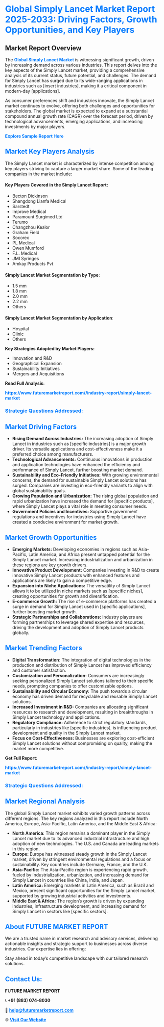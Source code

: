 <h1 style="color: #007BFF;">Global Simply Lancet Market Report 2025-2033: Driving Factors, Growth Opportunities, and Key Players</h1>

<section id="overview">
<h2>Market Report Overview</h2>
<p>The <a href="https://www.futuremarketreport.com//industry-report/simply-lancet-market" style="color: #007BFF; text-decoration: none;"><strong>Global Simply Lancet Market</strong></a> is witnessing significant growth, driven by increasing demand across various industries. This report delves into the key aspects of the Simply Lancet market, providing a comprehensive analysis of its current status, future potential, and challenges. The demand for Simply Lancet has surged due to its wide-ranging applications in industries such as [insert industries], making it a critical component in modern-day [applications].</p>
<p>As consumer preferences shift and industries innovate, the Simply Lancet market continues to evolve, offering both challenges and opportunities for stakeholders. The global market is expected to expand at a substantial compound annual growth rate (CAGR) over the forecast period, driven by technological advancements, emerging applications, and increasing investments by major players.</p>
</section>

<section id="overview">
<p><a href="https://www.futuremarketreport.com//request-sample/reportId=79885" style="color: #007BFF; text-decoration: none;"><strong>Explore Sample Report Here</strong></a></p>
</section>

<section id="key-players">
<h2 style="color: #007BFF;">Market Key Players Analysis</h2>
<p>The Simply Lancet market is characterized by intense competition among key players striving to capture a larger market share. Some of the leading companies in the market include:</p>
<h4>Key Players Covered in the Simply Lancet Report:</h4>
<ul><li>Becton Dickinson</li><li>Shangdong Lianfa Medical</li><li>Sarstedt</li><li>Improve Medical</li><li>Paramount Surgimed Ltd</li><li>Terumo</li><li>Changzhou Kealor</li><li>Graham Field</li><li>Socorex</li><li>PL Medical</li><li>Owen Mumford</li><li>F.L. Medical</li><li>JMI Syringes</li><li>Amkay Products Pvt</li></ul>
<h4>Simply Lancet Market Segmentation by Type:</h4>
<ul><li>1.5 mm</li><li>1.8 mm</li><li>2.0 mm</li><li>2.2 mm</li><li>Others</li></ul>

<h4>Simply Lancet Market Segmentation by Application:</h4>
<ul><li>Hospital</li><li>Clinic</li><li>Others</li></ul>
<p><strong>Key Strategies Adopted by Market Players:</strong></p>
<ul>
<li>Innovation and R&D</li>
<li>Geographical Expansion</li>
<li>Sustainability Initiatives</li>
<li>Mergers and Acquisitions</li>
</ul>
</section>

<section>
<p><strong>Read Full Analysis: </strong></p><a href="https://www.futuremarketreport.com//industry-report/simply-lancet-market" style="color: #007BFF; text-decoration: none;"><strong>https://www.futuremarketreport.com//industry-report/simply-lancet-market</strong></a>
<h3 style="color: #007BFF;">Strategic Questions Addressed:</h3>
</section>

<section id="driving-factors">
<h2 style="color: #007BFF;">Market Driving Factors</h2>
<ul>
<li><strong>Rising Demand Across Industries:</strong> The increasing adoption of Simply Lancet in industries such as [specific industries] is a major growth driver. Its versatile applications and cost-effectiveness make it a preferred choice among manufacturers.</li>
<li><strong>Technological Advancements:</strong> Continuous innovations in production and application technologies have enhanced the efficiency and performance of Simply Lancet, further boosting market demand.</li>
<li><strong>Sustainability and Eco-Friendly Initiatives:</strong> With growing environmental concerns, the demand for sustainable Simply Lancet solutions has surged. Companies are investing in eco-friendly variants to align with global sustainability goals.</li>
<li><strong>Growing Population and Urbanization:</strong> The rising global population and rapid urbanization have increased the demand for [specific products], where Simply Lancet plays a vital role in meeting consumer needs.</li>
<li><strong>Government Policies and Incentives:</strong> Supportive government regulations and incentives for industries using Simply Lancet have created a conducive environment for market growth.</li>
</ul>
</section>

<section id="growth-opportunities">
<h2 style="color: #007BFF;">Market Growth Opportunities</h2>
<ul>
<li><strong>Emerging Markets:</strong> Developing economies in regions such as Asia-Pacific, Latin America, and Africa present untapped potential for the Simply Lancet market. Increasing industrialization and urbanization in these regions are key growth drivers.</li>
<li><strong>Innovative Product Development:</strong> Companies investing in R&D to create innovative Simply Lancet products with enhanced features and applications are likely to gain a competitive edge.</li>
<li><strong>Expansion into Niche Applications:</strong> The versatility of Simply Lancet allows it to be utilized in niche markets such as [specific niches], creating opportunities for growth and diversification.</li>
<li><strong>E-commerce Growth:</strong> The rise of e-commerce platforms has created a surge in demand for Simply Lancet used in [specific applications], further boosting market growth.</li>
<li><strong>Strategic Partnerships and Collaborations:</strong> Industry players are forming partnerships to leverage shared expertise and resources, driving the development and adoption of Simply Lancet products globally.</li>
</ul>
</section>

<section id="trending-factors">
<h2 style="color: #007BFF;">Market Trending Factors</h2>
<ul>
<li><strong>Digital Transformation:</strong> The integration of digital technologies in the production and distribution of Simply Lancet has improved efficiency and customer satisfaction.</li>
<li><strong>Customization and Personalization:</strong> Consumers are increasingly seeking personalized Simply Lancet solutions tailored to their specific needs, prompting companies to offer customizable options.</li>
<li><strong>Sustainability and Circular Economy:</strong> The push towards a circular economy has driven demand for recyclable and reusable Simply Lancet solutions.</li>
<li><strong>Increased Investment in R&D:</strong> Companies are allocating significant resources to research and development, resulting in breakthroughs in Simply Lancet technology and applications.</li>
<li><strong>Regulatory Compliance:</strong> Adherence to strict regulatory standards, particularly in industries like [specific industries], is influencing product development and quality in the Simply Lancet market.</li>
<li><strong>Focus on Cost-Effectiveness:</strong> Businesses are exploring cost-efficient Simply Lancet solutions without compromising on quality, making the market more competitive.</li>
</ul>
</section>

<section>
<p><strong>Get Full Report: </strong></p><a href="https://www.futuremarketreport.com//industry-report/simply-lancet-market" style="color: #007BFF; text-decoration: none;"><strong>https://www.futuremarketreport.com//industry-report/simply-lancet-market</strong></a>
<h3 style="color: #007BFF;">Strategic Questions Addressed:</h3>
</section>


<section id="regional-analysis">
<h2 style="color: #007BFF;">Market Regional Analysis</h2>
<p>The global Simply Lancet market exhibits varied growth patterns across different regions. The key regions analyzed in this report include North America, Europe, Asia-Pacific, Latin America, and the Middle East & Africa:</p>
<ul>
<li><strong>North America:</strong> This region remains a dominant player in the Simply Lancet market due to its advanced industrial infrastructure and high adoption of new technologies. The U.S. and Canada are leading markets in this region.</li>
<li><strong>Europe:</strong> Europe has witnessed steady growth in the Simply Lancet market, driven by stringent environmental regulations and a focus on sustainability. Key countries include Germany, France, and the U.K.</li>
<li><strong>Asia-Pacific:</strong> The Asia-Pacific region is experiencing rapid growth, fueled by industrialization, urbanization, and increasing demand for Simply Lancet in countries like China, India, and Japan.</li>
<li><strong>Latin America:</strong> Emerging markets in Latin America, such as Brazil and Mexico, present significant opportunities for the Simply Lancet market, supported by growing industrial activities and investments.</li>
<li><strong>Middle East & Africa:</strong> The region’s growth is driven by expanding industries, infrastructure development, and increasing demand for Simply Lancet in sectors like [specific sectors].</li>
</ul>
</section>

<footer>
<h2 style="color: #007BFF;">About FUTURE MARKET REPORT</h2>
<p>We are a trusted name in market research and advisory services, delivering actionable insights and strategic support to businesses across diverse industries. Our expertise lies in offering:</p>

<p>Stay ahead in today’s competitive landscape with our tailored research solutions.</p>

<h2 style="color: #007BFF;">Contact Us:</h2>
<p><strong>FUTURE MARKET REPORT</strong></p>
<p>📞 <strong>+91 (883) 074-8030</strong></p>
<p>📧 <strong><a href="mailto:help@futuremarketreport.com" style="color: #007BFF;">help@futuremarketreport.com</a></strong></p>
<p>🌐 <strong><a href="https://www.futuremarketreport.com/" style="color: #007BFF;">Visit Our Website</a></strong></p>
</footer>